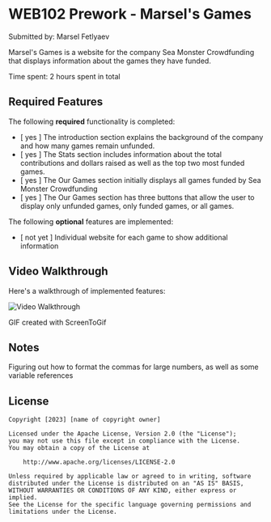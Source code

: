 # WEB102 Prework - Marsel's Games

Submitted by: Marsel Fetlyaev

Marsel's Games is a website for the company Sea Monster Crowdfunding that displays information about the games they have funded.

Time spent: 2 hours spent in total

## Required Features

The following **required** functionality is completed:

* [ yes ] The introduction section explains the background of the company and how many games remain unfunded.
* [ yes ] The Stats section includes information about the total contributions and dollars raised as well as the top two most funded games.
* [ yes ] The Our Games section initially displays all games funded by Sea Monster Crowdfunding
* [ yes ] The Our Games section has three buttons that allow the user to display only unfunded games, only funded games, or all games.

The following **optional** features are implemented:

* [ not yet ] Individual website for each game to show additional information

## Video Walkthrough

Here's a walkthrough of implemented features:

<img src='https://imgur.com/a/ow7u6Vp' title='Video Walkthrough' width='' alt='Video Walkthrough' />


GIF created with ScreenToGif 

## Notes

Figuring out how to format the commas for large numbers, as well as some variable references

## License

    Copyright [2023] [name of copyright owner]

    Licensed under the Apache License, Version 2.0 (the "License");
    you may not use this file except in compliance with the License.
    You may obtain a copy of the License at

        http://www.apache.org/licenses/LICENSE-2.0

    Unless required by applicable law or agreed to in writing, software
    distributed under the License is distributed on an "AS IS" BASIS,
    WITHOUT WARRANTIES OR CONDITIONS OF ANY KIND, either express or implied.
    See the License for the specific language governing permissions and
    limitations under the License.
